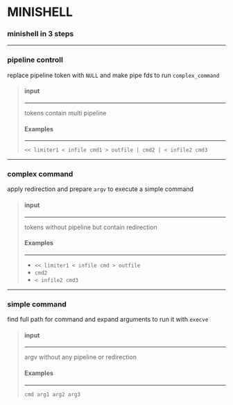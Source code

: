 # MINISHELL

### minishell in 3 steps





------------------
### pipeline controll

replace pipeline token with ``NULL`` and make pipe fds to run ``complex_command``

> #### input
> ---------
> tokens
> contain multi pipeline
> #### Examples
> ---------
> ``<< limiter1 < infile cmd1 > outfile | cmd2 | < infile2 cmd3``





-------------------
### complex command

apply redirection and prepare ``argv`` to execute a simple command
> #### input
> ---------
> tokens without pipeline but contain redirection
> #### Examples
> --------------
> - ``<< limiter1 < infile cmd > outfile ``
> - ``cmd2``
> - ``< infile2 cmd3``





-------------------
### simple command

find full path for command 
and expand arguments to run it with ``execve``

> #### input
> -----------
> argv without any pipeline or redirection
> #### Examples
> --------------
> ``cmd arg1 arg2 arg3``

